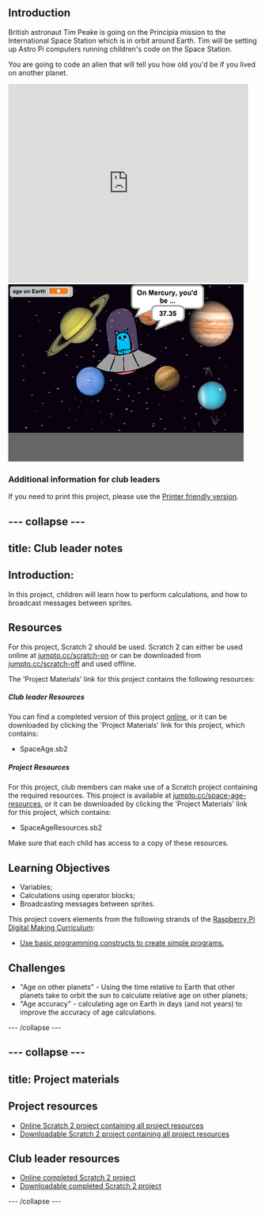 ## Introduction

British astronaut Tim Peake is going on the Principia mission to the International Space Station which is in orbit around Earth. Tim will be setting up Astro Pi computers running children's code on the Space Station.

You are going to code an alien that will tell you how old you'd be if you lived on another planet.

<div class="scratch-preview">
  <iframe allowtransparency="true" width="485" height="402" src="https://scratch.mit.edu/projects/embed/88123334/?autostart=false" frameborder="0"></iframe>
  <img src="images/age-final.png">
</div>

### Additional information for club leaders

If you need to print this project, please use the [Printer friendly version](./print).


--- collapse ---
---
title: Club leader notes
---


## Introduction:
In this project, children will learn how to perform calculations, and how to broadcast messages between sprites.

## Resources
For this project, Scratch 2 should be used. Scratch 2 can either be used online at [jumpto.cc/scratch-on](http://jumpto.cc/scratch-on) or can be downloaded from [jumpto.cc/scratch-off](http://jumpto.cc/scratch-off) and used offline.

The 'Project Materials' link for this project contains the following resources:

##### Club leader Resources

You can find a completed version of this project <a href="http://scratch.mit.edu/projects/88123334/#editor">online</a>, or it can be downloaded by clicking the 'Project Materials' link for this project, which contains:

+ SpaceAge.sb2

##### Project Resources

For this project, club members can make use of a Scratch project containing the required resources. This project is available at [jumpto.cc/space-age-resources](http://jumpto.cc/gravity-resources), or it can be downloaded by clicking the 'Project Materials' link for this project, which contains:

+ SpaceAgeResources.sb2

Make sure that each child has access to a copy of these resources.

## Learning Objectives
+ Variables;
+ Calculations using operator blocks;
+ Broadcasting messages between sprites.

This project covers elements from the following strands of the [Raspberry Pi Digital Making Curriculum](http://rpf.io/curriculum):

+ [Use basic programming constructs to create simple programs.](https://www.raspberrypi.org/curriculum/programming/creator)

## Challenges
+ "Age on other planets" - Using the time relative to Earth that other planets take to orbit the sun to calculate relative age on other planets;
+ "Age accuracy" - calculating age on Earth in days (and not years) to improve the accuracy of age calculations.

--- /collapse ---


--- collapse ---
---
title: Project materials
---
## Project resources
* [Online Scratch 2 project containing all project resources](http://jumpto.cc/space-age-resources)
* [Downloadable Scratch 2 project containing all project resources](resources/SpaceAgeResources.sb2)

## Club leader resources
* [Online completed Scratch 2 project](http://scratch.mit.edu/projects/88123334/#editor)
* [Downloadable completed Scratch 2 project](resources/SpaceAge.sb2)

--- /collapse ---